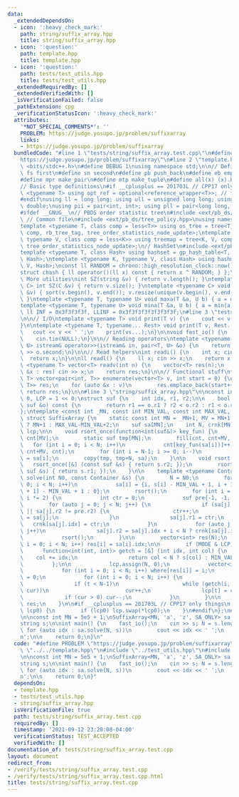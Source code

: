 ```yaml
---
data:
  _extendedDependsOn:
  - icon: ':heavy_check_mark:'
    path: string/suffix_array.hpp
    title: string/suffix_array.hpp
  - icon: ':question:'
    path: template.hpp
    title: template.hpp
  - icon: ':question:'
    path: tests/test_utils.hpp
    title: tests/test_utils.hpp
  _extendedRequiredBy: []
  _extendedVerifiedWith: []
  _isVerificationFailed: false
  _pathExtension: cpp
  _verificationStatusIcon: ':heavy_check_mark:'
  attributes:
    '*NOT_SPECIAL_COMMENTS*': ''
    PROBLEM: https://judge.yosupo.jp/problem/suffixarray
    links:
    - https://judge.yosupo.jp/problem/suffixarray
  bundledCode: "#line 1 \"tests/string/suffix_array.test.cpp\"\n#define PROBLEM \"\
    https://judge.yosupo.jp/problem/suffixarray\"\n#line 2 \"template.hpp\"\n#include\
    \ <bits/stdc++.h>\n#define DEBUG 1\nusing namespace std;\n\n// Defines\n#define\
    \ fs first\n#define sn second\n#define pb push_back\n#define eb emplace_back\n\
    #define mpr make_pair\n#define mtp make_tuple\n#define all(x) (x).begin(), (x).end()\n\
    // Basic type definitions\n#if __cplusplus == 201703L // CPP17 only things\ntemplate\
    \ <typename T> using opt_ref = optional<reference_wrapper<T>>; // for some templates\n\
    #endif\nusing ll = long long; using ull = unsigned long long; using ld = long\
    \ double;\nusing pii = pair<int, int>; using pll = pair<long long, long long>;\n\
    #ifdef __GNUG__\n// PBDS order statistic tree\n#include <ext/pb_ds/assoc_container.hpp>\
    \ // Common file\n#include <ext/pb_ds/tree_policy.hpp>\nusing namespace __gnu_pbds;\n\
    template <typename T, class comp = less<T>> using os_tree = tree<T, null_type,\
    \ comp, rb_tree_tag, tree_order_statistics_node_update>;\ntemplate <typename K,\
    \ typename V, class comp = less<K>> using treemap = tree<K, V, comp, rb_tree_tag,\
    \ tree_order_statistics_node_update>;\n// HashSet\n#include <ext/pb_ds/assoc_container.hpp>\n\
    template <typename T, class Hash> using hashset = gp_hash_table<T, null_type,\
    \ Hash>;\ntemplate <typename K, typename V, class Hash> using hashmap = gp_hash_table<K,\
    \ V, Hash>;\nconst ll RANDOM = chrono::high_resolution_clock::now().time_since_epoch().count();\n\
    struct chash { ll operator()(ll x) const { return x ^ RANDOM; } };\n#endif\n//\
    \ More utilities\nint SZ(string &v) { return v.length(); }\ntemplate <typename\
    \ C> int SZ(C &v) { return v.size(); }\ntemplate <typename C> void UNIQUE(vector<C>\
    \ &v) { sort(v.begin(), v.end()); v.resize(unique(v.begin(), v.end()) - v.begin());\
    \ }\ntemplate <typename T, typename U> void maxa(T &a, U b) { a = max(a, b); }\n\
    template <typename T, typename U> void mina(T &a, U b) { a = min(a, b); }\nconst\
    \ ll INF = 0x3f3f3f3f, LLINF = 0x3f3f3f3f3f3f3f3f;\n#line 3 \"tests/test_utils.hpp\"\
    \n\n// I/O\ntemplate <typename T> void print(T v) {\n    cout << v << '\\n';\n\
    }\n\ntemplate <typename T, typename... Rest> void print(T v, Rest... vs) {\n \
    \   cout << v << ' ';\n    print(vs...);\n}\n\nvoid fast_io() {\n    ios_base::sync_with_stdio(false);\n\
    \    cin.tie(NULL);\n}\n\n// Reading operators\ntemplate <typename T, typename\
    \ U> istream& operator>>(istream& in, pair<T, U> &o) {\n    return in >> o.first\
    \ >> o.second;\n}\n\n// Read helpers\nint readi() {\n    int x; cin >> x;\n  \
    \  return x;\n}\n\nll readl() {\n    ll x; cin >> x;\n    return x;\n}\n\ntemplate\
    \ <typename T> vector<T> readv(int n) {\n    vector<T> res(n);\n    for (auto\
    \ &x : res) cin >> x;\n    return res;\n}\n\n// Functional stuff\ntemplate <typename\
    \ T> vector<pair<int, T>> enumerate(vector<T> v, int start = 0) {\n    vector<pair<int,\
    \ T>> res;\n    for (auto &x : v)\n        res.emplace_back(start++, x);\n   \
    \ return res;\n}\n\n#line 3 \"string/suffix_array.hpp\"\n\nconst int SA_ONLY =\
    \ 0, LCP = 1 << 0;\nstruct suf {\n    int idx, r1, r2;\n\n    bool operator<(const\
    \ suf &o) const {\n        return r1 == o.r1 ? r2 < o.r2 : r1 < o.r1;\n    }\n\
    };\ntemplate <const int _MN, const int MIN_VAL, const int MAX_VAL, const int MODE>\
    \ struct SuffixArray {\n    static const int MN = _MN+1, MV = MN+1 > MAX_VAL-MIN_VAL+2\
    \ ? MN+1 : MAX_VAL-MIN_VAL+2;\n    suf sa[MN];\n    int N, crnk[MN];\n    vector<int>\
    \ lcp;\n\n    void rsort_once(function<int(suf&)> key_fun) {\n        static int\
    \ cnt[MV];\n        static suf tmp[MN];\n        fill(cnt, cnt+MV, 0);\n     \
    \   for (int i = 0; i < N; i++)\n            cnt[key_fun(sa[i])]++;\n        partial_sum(cnt,\
    \ cnt+MV, cnt);\n        for (int i = N-1; i >= 0; i--)\n            tmp[--cnt[key_fun(sa[i])]]\
    \ = sa[i];\n        copy(tmp, tmp+N, sa);\n    }\n\n    void rsort() {\n     \
    \   rsort_once([&] (const suf &s) { return s.r2; });\n        rsort_once([&] (const\
    \ suf &s) { return s.r1; });\n    }\n\n    template <typename Container> vector<int>\
    \ solve(int N0, const Container &s) {\n        N = N0;\n        for (auto i =\
    \ 0; i < N; i++)\n            sa[i] = {i, s[i] - MIN_VAL + 1, i + 1 < N ? s[i\
    \ + 1] - MIN_VAL + 1 : 0};\n        rsort();\n        for (int i = 2; i <= N;\
    \ i *= 2) {\n            int ctr = 0;\n            suf pre{-1, -1, -1};\n    \
    \        for (auto j = 0; j < N; j++) {\n                if (sa[j].r1 != pre.r1\
    \ || sa[j].r2 != pre.r2) {\n                    ctr++;\n                    pre\
    \ = sa[j];\n                }\n                sa[j].r1 = ctr;\n             \
    \   crnk[sa[j].idx] = ctr;\n            }\n            for (auto j = 0; j < N;\
    \ j++)\n                sa[j].r2 = sa[j].idx + i < N ? crnk[sa[j].idx + i] : 0;\n\
    \            rsort();\n        }\n\n        vector<int> res(N);\n        for (int\
    \ i = 0; i < N; i++) res[i] = sa[i].idx;\n\n        if (MODE & LCP) {\n      \
    \      function<int(int, int)> getch = [&] (int idx, int col) {\n            \
    \    col += idx;\n                return col < N ? s[col] : MIN_VAL - 1;\n   \
    \         };\n\n            lcp.assign(N, 0);\n            vector<int> where(N);\n\
    \            for (int i = 0; i < N; i++) where[res[i]] = i;\n            int cur\
    \ = 0;\n            for (int i = 0; i < N; i++) {\n                int t = where[i];\n\
    \                if (t < N-1)\n                    while (getch(i, cur) == getch(res[t+1],\
    \ cur))\n                        cur++;\n                lcp[t] = cur;\n\n   \
    \             if (cur > 0) cur--;\n            }\n        }\n\n        return\
    \ res;\n    }\n\n#if __cplusplus == 201703L // CPP17 only things\n    void bind(opt_ref<vector<int>>\
    \ lcp0) {\n        if (lcp0) lcp.swap(*lcp0);\n    }\n#endif\n};\n#line 5 \"tests/string/suffix_array.test.cpp\"\
    \n\nconst int MN = 5e5 + 1;\nSuffixArray<MN, 'a', 'z', SA_ONLY> sa;\nint N;\n\
    string s;\n\nint main() {\n    fast_io();\n    cin >> s; N = s.length();\n   \
    \ for (auto idx : sa.solve(N, s))\n        cout << idx << ' ';\n    cout << '\\\
    n';\n\n    return 0;\n}\n"
  code: "#define PROBLEM \"https://judge.yosupo.jp/problem/suffixarray\"\n#include\
    \ \"../../template.hpp\"\n#include \"../test_utils.hpp\"\n#include \"../../string/suffix_array.hpp\"\
    \n\nconst int MN = 5e5 + 1;\nSuffixArray<MN, 'a', 'z', SA_ONLY> sa;\nint N;\n\
    string s;\n\nint main() {\n    fast_io();\n    cin >> s; N = s.length();\n   \
    \ for (auto idx : sa.solve(N, s))\n        cout << idx << ' ';\n    cout << '\\\
    n';\n\n    return 0;\n}"
  dependsOn:
  - template.hpp
  - tests/test_utils.hpp
  - string/suffix_array.hpp
  isVerificationFile: true
  path: tests/string/suffix_array.test.cpp
  requiredBy: []
  timestamp: '2021-09-12 23:20:08-04:00'
  verificationStatus: TEST_ACCEPTED
  verifiedWith: []
documentation_of: tests/string/suffix_array.test.cpp
layout: document
redirect_from:
- /verify/tests/string/suffix_array.test.cpp
- /verify/tests/string/suffix_array.test.cpp.html
title: tests/string/suffix_array.test.cpp
---
```


